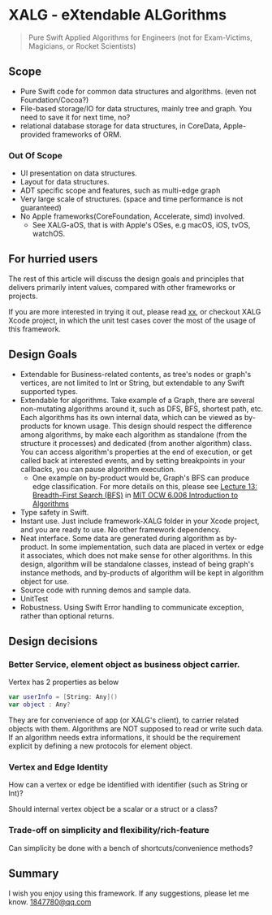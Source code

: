 # XALG - eXtendable ALGorithms

> Pure Swift Applied Algorithms for Engineers (not for Exam-Victims, Magicians, or Rocket Scientists)


## Scope

* Pure Swift code for common data structures and algorithms. (even not Foundation/Cocoa?)
* File-based storage/IO for data structures, mainly tree and graph. You need to save it for next time, no?
* relational database storage for data structures, in CoreData, Apple-provided frameworks of ORM.

### Out Of Scope

* UI presentation on data structures.
* Layout for data structures.
* ADT specific scope and features, such as multi-edge graph
* Very large scale of structures. (space and time performance is not guaranteed)
* No Apple frameworks(CoreFoundation, Accelerate, simd) involved.
  * See XALG-aOS, that is with Apple's OSes, e.g macOS, iOS, tvOS, watchOS.

## For hurried users

The rest of this article will discuss the design goals and principles that delivers primarily intent values, compared with other frameworks or projects.

If you are more interested in trying it out, please read [xx](), or checkout XALG Xcode project, in which the unit test cases cover the most of the usage of this framework.

## Design Goals

* Extendable for Business-related contents, as tree's nodes or graph's vertices, are not limited to Int or String, but extendable to any Swift supported types.
* Extendable for algorithms. Take example of a Graph, there are several non-mutating algorithms around it, such as DFS, BFS, shortest path, etc. Each algorithms has its own internal data, which can be viewed as by-products for known usage. This design should respect the difference among algorithms, by make each algorithm as standalone (from the structure it processes) and dedicated (from another algorithm) class. You can access algorithm's properties at the end of execution, or get called back at interested events, and by setting breakpoints in your callbacks, you can pause algorithm execution.
  * One example on by-product would be, Graph's BFS can produce edge classification. For more details on this, please see [Lecture 13: Breadth-First Search (BFS)](https://ocw.mit.edu/courses/electrical-engineering-and-computer-science/6-006-introduction-to-algorithms-fall-2011/lecture-videos/lecture-13-breadth-first-search-bfs/) in [MIT OCW 6.006 Introduction to Algorithms](https://ocw.mit.edu/courses/electrical-engineering-and-computer-science/6-006-introduction-to-algorithms-fall-2011/index.htm)
* Type safety in Swift.
* Instant use. Just include framework-XALG folder in your Xcode project, and you are ready to use. No other framework dependency.
* Neat interface. Some data are generated during algorithm as by-product. In some implementation, such data are placed in vertex or edge it associates, which does not make sense for other algorithms. In this design, algorithm will be standalone classes, instead of being graph's instance methods, and by-products of algorithm will be kept in algorithm object for use.
* Source code with running demos and sample data.
* UnitTest
* Robustness. Using Swift Error handling to communicate exception, rather than optional returns.


## Design decisions


### Better Service, element object as business object carrier.

Vertex has 2 properties as below
```swift
var userInfo = [String: Any]()
var object : Any?
```
They are for convenience of app (or XALG's client), to carrier related objects with them. Algorithms are NOT supposed to read or write such data. If an algorithm needs extra informations, it should be the requirement explicit by defining a new protocols for element object.

### Vertex and Edge Identity

How can a vertex or edge be identified with identifier (such as String or Int)?

Should internal vertex object be a scalar or a struct or a class?



### Trade-off on simplicity and flexibility/rich-feature

Can simplicity be done with a bench of shortcuts/convenience methods?

## Summary

I wish you enjoy using this framework. If any suggestions, please let me know. 1847780@qq.com
